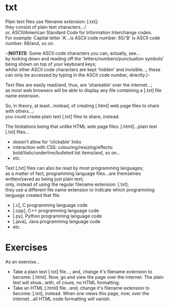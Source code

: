 # txt
Plain text files use filename extension: [.txt];  
they consist of plain text characters.../  
or, ASCII/American Standard Code for Information Interchange codes.    
For example: Capital letter 'A'...is ASCII code number: 65/'B' is ASCII code number: 66/and, so on.  

-(**NOTE(1)**: Some ASCII code characters you can, actually, see...  
by looking down and reading off the 'letters/numbers/punctuation symbols' being shown on top of your keyboard keys;      
whilst other ASCII code characters are kept 'hidden' and invisible...; these can only be accessed by typing in the ASCII code number, directly.)-

Text files are easily read/and, thus, are 'shareable' over the internet...;   
as most web browsers will be able to display any file containing a [.txt] file name extension. 

So, in theory, at least...instead, of creating [.html] web page files to share with others...;   
you could create plain text [.txt] files to share, instead.  

The limitations being that unlike HTML web page files: [.html]...plain text [.txt] files...         
- doesn't allow for 'clickable' links  
- interaction with CSS: colouring/resizing/effects: bold/italic/underline/bulleted list items/and, so on...       
- etc.

Text [.txt] files can also be read by most programming languages;     
as a matter of fact, programming language files...are themselves written/saved as being just plain text;      
only, instead of using the regular filename extension: [.txt];      
they use a different file name extension to indicate which programming language created that file:  
- [.c], C programming language code  
- [.cpp], C++ programming language code  
- [.py], Python programming language code  
- [.java], Java programming language code  
- etc.    

# Exercises

As an exercise...

- Take a plain text [.txt] file...; and, change it's filename extension to become: [.html]. Now, go and view the page over the internet. The plain text will show...with, of coure, no HTML formatting.  
- Take an HTML [.html] file...and, change it's filename extension to become: [.txt], instead. When one views this page, now, over the internet...all HTML code formatting will vanish.  
